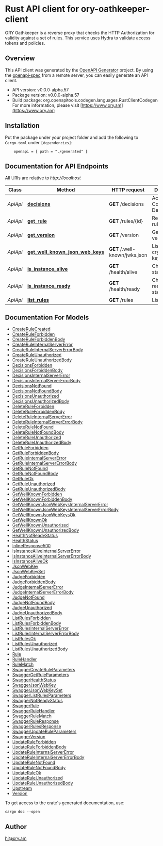 # Rust API client for ory-oathkeeper-client

ORY Oathkeeper is a reverse proxy that checks the HTTP Authorization for validity against a set of rules. This service uses Hydra to validate access tokens and policies.

## Overview

This API client was generated by the [OpenAPI Generator](https://openapi-generator.tech) project.  By using the [openapi-spec](https://openapis.org) from a remote server, you can easily generate an API client.

- API version: v0.0.0-alpha.57
- Package version: v0.0.0-alpha.57
- Build package: org.openapitools.codegen.languages.RustClientCodegen
For more information, please visit [https://www.ory.am](https://www.ory.am)

## Installation

Put the package under your project folder and add the following to `Cargo.toml` under `[dependencies]`:

```
    openapi = { path = "./generated" }
```

## Documentation for API Endpoints

All URIs are relative to *http://localhost*

Class | Method | HTTP request | Description
------------ | ------------- | ------------- | -------------
*ApiApi* | [**decisions**](docs/ApiApi.md#decisions) | **GET** /decisions | Access Control Decision API
*ApiApi* | [**get_rule**](docs/ApiApi.md#get_rule) | **GET** /rules/{id} | Retrieve a rule
*ApiApi* | [**get_version**](docs/ApiApi.md#get_version) | **GET** /version | Get service version
*ApiApi* | [**get_well_known_json_web_keys**](docs/ApiApi.md#get_well_known_json_web_keys) | **GET** /.well-known/jwks.json | Lists cryptographic keys
*ApiApi* | [**is_instance_alive**](docs/ApiApi.md#is_instance_alive) | **GET** /health/alive | Check alive status
*ApiApi* | [**is_instance_ready**](docs/ApiApi.md#is_instance_ready) | **GET** /health/ready | Check readiness status
*ApiApi* | [**list_rules**](docs/ApiApi.md#list_rules) | **GET** /rules | List all rules


## Documentation For Models

 - [CreateRuleCreated](docs/CreateRuleCreated.md)
 - [CreateRuleForbidden](docs/CreateRuleForbidden.md)
 - [CreateRuleForbiddenBody](docs/CreateRuleForbiddenBody.md)
 - [CreateRuleInternalServerError](docs/CreateRuleInternalServerError.md)
 - [CreateRuleInternalServerErrorBody](docs/CreateRuleInternalServerErrorBody.md)
 - [CreateRuleUnauthorized](docs/CreateRuleUnauthorized.md)
 - [CreateRuleUnauthorizedBody](docs/CreateRuleUnauthorizedBody.md)
 - [DecisionsForbidden](docs/DecisionsForbidden.md)
 - [DecisionsForbiddenBody](docs/DecisionsForbiddenBody.md)
 - [DecisionsInternalServerError](docs/DecisionsInternalServerError.md)
 - [DecisionsInternalServerErrorBody](docs/DecisionsInternalServerErrorBody.md)
 - [DecisionsNotFound](docs/DecisionsNotFound.md)
 - [DecisionsNotFoundBody](docs/DecisionsNotFoundBody.md)
 - [DecisionsUnauthorized](docs/DecisionsUnauthorized.md)
 - [DecisionsUnauthorizedBody](docs/DecisionsUnauthorizedBody.md)
 - [DeleteRuleForbidden](docs/DeleteRuleForbidden.md)
 - [DeleteRuleForbiddenBody](docs/DeleteRuleForbiddenBody.md)
 - [DeleteRuleInternalServerError](docs/DeleteRuleInternalServerError.md)
 - [DeleteRuleInternalServerErrorBody](docs/DeleteRuleInternalServerErrorBody.md)
 - [DeleteRuleNotFound](docs/DeleteRuleNotFound.md)
 - [DeleteRuleNotFoundBody](docs/DeleteRuleNotFoundBody.md)
 - [DeleteRuleUnauthorized](docs/DeleteRuleUnauthorized.md)
 - [DeleteRuleUnauthorizedBody](docs/DeleteRuleUnauthorizedBody.md)
 - [GetRuleForbidden](docs/GetRuleForbidden.md)
 - [GetRuleForbiddenBody](docs/GetRuleForbiddenBody.md)
 - [GetRuleInternalServerError](docs/GetRuleInternalServerError.md)
 - [GetRuleInternalServerErrorBody](docs/GetRuleInternalServerErrorBody.md)
 - [GetRuleNotFound](docs/GetRuleNotFound.md)
 - [GetRuleNotFoundBody](docs/GetRuleNotFoundBody.md)
 - [GetRuleOk](docs/GetRuleOk.md)
 - [GetRuleUnauthorized](docs/GetRuleUnauthorized.md)
 - [GetRuleUnauthorizedBody](docs/GetRuleUnauthorizedBody.md)
 - [GetWellKnownForbidden](docs/GetWellKnownForbidden.md)
 - [GetWellKnownForbiddenBody](docs/GetWellKnownForbiddenBody.md)
 - [GetWellKnownJsonWebKeysInternalServerError](docs/GetWellKnownJsonWebKeysInternalServerError.md)
 - [GetWellKnownJsonWebKeysInternalServerErrorBody](docs/GetWellKnownJsonWebKeysInternalServerErrorBody.md)
 - [GetWellKnownJsonWebKeysOk](docs/GetWellKnownJsonWebKeysOk.md)
 - [GetWellKnownOk](docs/GetWellKnownOk.md)
 - [GetWellKnownUnauthorized](docs/GetWellKnownUnauthorized.md)
 - [GetWellKnownUnauthorizedBody](docs/GetWellKnownUnauthorizedBody.md)
 - [HealthNotReadyStatus](docs/HealthNotReadyStatus.md)
 - [HealthStatus](docs/HealthStatus.md)
 - [InlineResponse500](docs/InlineResponse500.md)
 - [IsInstanceAliveInternalServerError](docs/IsInstanceAliveInternalServerError.md)
 - [IsInstanceAliveInternalServerErrorBody](docs/IsInstanceAliveInternalServerErrorBody.md)
 - [IsInstanceAliveOk](docs/IsInstanceAliveOk.md)
 - [JsonWebKey](docs/JsonWebKey.md)
 - [JsonWebKeySet](docs/JsonWebKeySet.md)
 - [JudgeForbidden](docs/JudgeForbidden.md)
 - [JudgeForbiddenBody](docs/JudgeForbiddenBody.md)
 - [JudgeInternalServerError](docs/JudgeInternalServerError.md)
 - [JudgeInternalServerErrorBody](docs/JudgeInternalServerErrorBody.md)
 - [JudgeNotFound](docs/JudgeNotFound.md)
 - [JudgeNotFoundBody](docs/JudgeNotFoundBody.md)
 - [JudgeUnauthorized](docs/JudgeUnauthorized.md)
 - [JudgeUnauthorizedBody](docs/JudgeUnauthorizedBody.md)
 - [ListRulesForbidden](docs/ListRulesForbidden.md)
 - [ListRulesForbiddenBody](docs/ListRulesForbiddenBody.md)
 - [ListRulesInternalServerError](docs/ListRulesInternalServerError.md)
 - [ListRulesInternalServerErrorBody](docs/ListRulesInternalServerErrorBody.md)
 - [ListRulesOk](docs/ListRulesOk.md)
 - [ListRulesUnauthorized](docs/ListRulesUnauthorized.md)
 - [ListRulesUnauthorizedBody](docs/ListRulesUnauthorizedBody.md)
 - [Rule](docs/Rule.md)
 - [RuleHandler](docs/RuleHandler.md)
 - [RuleMatch](docs/RuleMatch.md)
 - [SwaggerCreateRuleParameters](docs/SwaggerCreateRuleParameters.md)
 - [SwaggerGetRuleParameters](docs/SwaggerGetRuleParameters.md)
 - [SwaggerHealthStatus](docs/SwaggerHealthStatus.md)
 - [SwaggerJsonWebKey](docs/SwaggerJsonWebKey.md)
 - [SwaggerJsonWebKeySet](docs/SwaggerJsonWebKeySet.md)
 - [SwaggerListRulesParameters](docs/SwaggerListRulesParameters.md)
 - [SwaggerNotReadyStatus](docs/SwaggerNotReadyStatus.md)
 - [SwaggerRule](docs/SwaggerRule.md)
 - [SwaggerRuleHandler](docs/SwaggerRuleHandler.md)
 - [SwaggerRuleMatch](docs/SwaggerRuleMatch.md)
 - [SwaggerRuleResponse](docs/SwaggerRuleResponse.md)
 - [SwaggerRulesResponse](docs/SwaggerRulesResponse.md)
 - [SwaggerUpdateRuleParameters](docs/SwaggerUpdateRuleParameters.md)
 - [SwaggerVersion](docs/SwaggerVersion.md)
 - [UpdateRuleForbidden](docs/UpdateRuleForbidden.md)
 - [UpdateRuleForbiddenBody](docs/UpdateRuleForbiddenBody.md)
 - [UpdateRuleInternalServerError](docs/UpdateRuleInternalServerError.md)
 - [UpdateRuleInternalServerErrorBody](docs/UpdateRuleInternalServerErrorBody.md)
 - [UpdateRuleNotFound](docs/UpdateRuleNotFound.md)
 - [UpdateRuleNotFoundBody](docs/UpdateRuleNotFoundBody.md)
 - [UpdateRuleOk](docs/UpdateRuleOk.md)
 - [UpdateRuleUnauthorized](docs/UpdateRuleUnauthorized.md)
 - [UpdateRuleUnauthorizedBody](docs/UpdateRuleUnauthorizedBody.md)
 - [Upstream](docs/Upstream.md)
 - [Version](docs/Version.md)


To get access to the crate's generated documentation, use:

```
cargo doc --open
```

## Author

hi@ory.am

